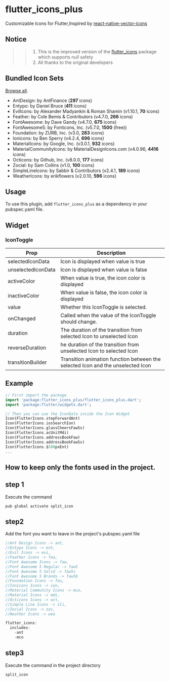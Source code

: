 # flutter_icons_plus

Customizable Icons for Flutter,Inspired by [react-native-vector-icons](https://github.com/oblador/react-native-vector-icons)

## Notice
>> 1. This is the improved version of the [flutter_icons](https://pub.dev/packages/flutter_icons) package which supports null safety
>> 2. All thanks to the original developers
## Bundled Icon Sets

[Browse all](https://oblador.github.io/react-native-vector-icons/).

* AntDesign: by AntFinance (**297** icons)
* Entypo: by Daniel Bruce (**411** icons)
* EvilIcons: by Alexander Madyankin & Roman Shamin (v1.10.1, **70** icons)
* Feather: by Cole Bemis & Contributors (v4.7.0, **266** icons)
* FontAwesome: by Dave Gandy (v4.7.0, **675** icons)
* FontAwesome5: by Fonticons, Inc. (v5.7.0, **1500** (free))
* Foundation: by ZURB, Inc. (v3.0, **283** icons)
* Ionicons: by Ben Sperry (v4.2.4, **696** icons)
* MaterialIcons: by Google, Inc. (v3.0.1, **932** icons)
* MaterialCommunityIcons: by MaterialDesignIcons.com  (v4.0.96, **4416** icons)
* Octicons: by Github, Inc. (v8.0.0, **177** icons)
* Zocial: by Sam Collins (v1.0, **100** icons)
* SimpleLineIcons: by Sabbir & Contributors (v2.4.1, **189** icons)
* WeatherIcons: by erikflowers (v2.0.10, **596** icons)

## Usage
To use this plugin, add `flutter_icons_plus` as a dependency in your pubspec.yaml file.

## Widget

### IconToggle

| Prop                 | Description                                                                                                                                                                               |
| -------------------- | ----------------------------------------------------------------------------------------------------------------------------------------------------------------------------------------- |
| selectedIconData  | Icon is displayed when value is true |
| unselectedIconData | Icon is displayed when value is false |
| activeColor | When value is true, the icon color is displayed |
| inactiveColor | When value is false, the icon color is displayed |
| value| Whether this IconToggle is selected. |
| onChanged | Called when the value of the IconToggle should change. |
| duration| The duration of the transition from selected Icon to unselected Icon |
| reverseDuration | he duration of the transition from unselected Icon to selected Icon |
| transitionBuilder | Transition animation function between the selected Icon and the unselected Icon |


## Example

``` dart
// First import the package
import 'package:flutter_icons_plus/flutter_icons_plus.dart';
import 'package:flutter/widgets.dart';

// Then you can use the IconData inside the Icon Widget
Icon(FlutterIcons.stepForwardAnt)
Icon(FlutterIcons.iosSearchIon)
Icon(FlutterIcons.glassCheersFaw5s)
Icon(FlutterIcons.acUnitMdi)
Icon(FlutterIcons.addressBookFaw)
Icon(FlutterIcons.addressBookFaw5s)
Icon(FlutterIcons.$500pxEnt)
...

```

## How to keep only the fonts used in the project.

## step 1
Execute the command
```
pub global activate split_icon
```
## step2
Add the font you want to leave in the project's pubspec.yaml file
```dart
//Ant Design Icons -> ant,
//Entypo Icons -> ent,
//Evil Icons -> evi,
//Feather Icons -> fea,
//Font Awesome Icons -> faw,
//Font Awesome 5 Regular -> faw5
//Font Awesome 5 Solid -> faw5s
//Font Awesome 5 Brands -> faw5b
//Foundation Icons -> fou,
//Ionicons Icons -> ion,
//Material Community Icons -> mco,
//Material Icons -> mdi,
//Octicons Icons -> oct,
//Simple Line Icons -> sli,
//Zocial Icons -> zoc,
//Weather Icons -> wea

flutter_icons:
  includes:
    -ant 
    -mco

 ```

## step3
Execute the command in the project directory
``` 
split_icon
```